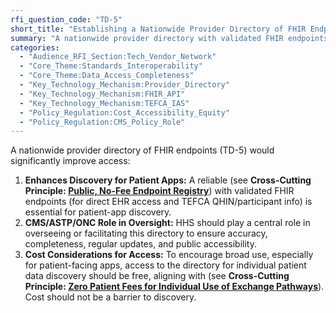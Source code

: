 ```yaml
---
rfi_question_code: "TD-5"
short_title: "Establishing a Nationwide Provider Directory of FHIR Endpoints"
summary: "A nationwide provider directory with validated FHIR endpoints (for individual & TEFCA access) is essential for app discovery. CMS/ONC should oversee its creation/maintenance, ensuring free access for patient-centric use. #ProviderDirectory #FHIR #Interoperability"
categories:
  - "Audience_RFI_Section:Tech_Vendor_Network"
  - "Core_Theme:Standards_Interoperability"
  - "Core_Theme:Data_Access_Completeness"
  - "Key_Technology_Mechanism:Provider_Directory"
  - "Key_Technology_Mechanism:FHIR_API"
  - "Key_Technology_Mechanism:TEFCA_IAS"
  - "Policy_Regulation:Cost_Accessibility_Equity"
  - "Policy_Regulation:CMS_Policy_Role"
---
```

A nationwide provider directory of FHIR endpoints (TD-5) would significantly improve access:

1.  **Enhances Discovery for Patient Apps:** A reliable (see **Cross-Cutting Principle: [Public, No-Fee Endpoint Registry](#PROVIDER_DIRECTORY)**) with validated FHIR endpoints (for direct EHR access and TEFCA QHIN/participant info) is essential for patient-app discovery.
2.  **CMS/ASTP/ONC Role in Oversight:** HHS should play a central role in overseeing or facilitating this directory to ensure accuracy, completeness, regular updates, and public accessibility.
3.  **Cost Considerations for Access:** To encourage broad use, especially for patient-facing apps, access to the directory for individual patient data discovery should be free, aligning with (see **Cross-Cutting Principle: [Zero Patient Fees for Individual Use of Exchange Pathways](#ZERO_PATIENT_FEES)**). Cost should not be a barrier to discovery.